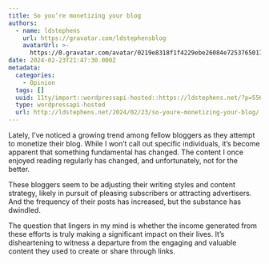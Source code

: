 ```yaml
---
title: So you’re monetizing your blog
authors:
  - name: ldstephens
    url: https://gravatar.com/ldstephensblog
    avatarUrl: >-
      https://0.gravatar.com/avatar/0219e8318f1f4229ebe26084e7253765017f43ca0c631be37dc6d0b8ad6e40a4?s=96&d=identicon&r=G
date: 2024-02-23T21:47:30.000Z
metadata:
  categories:
    - Opinion
  tags: []
  uuid: 11ty/import::wordpressapi-hosted::https://ldstephens.net/?p=5565
  type: wordpressapi-hosted
  url: http://ldstephens.net/2024/02/23/so-youre-monetizing-your-blog/
---
```

Lately, I’ve noticed a growing trend among fellow bloggers as they attempt to monetize their blog. While I won’t call out specific individuals, it’s become apparent that something fundamental has changed. The content I once enjoyed reading regularly has changed, and unfortunately, not for the better.

These bloggers seem to be adjusting their writing styles and content strategy, likely in pursuit of pleasing subscribers or attracting advertisers. And the frequency of their posts has increased, but the substance has dwindled.

The question that lingers in my mind is whether the income generated from these efforts is truly making a significant impact on their lives. It’s disheartening to witness a departure from the engaging and valuable content they used to create or share through links.